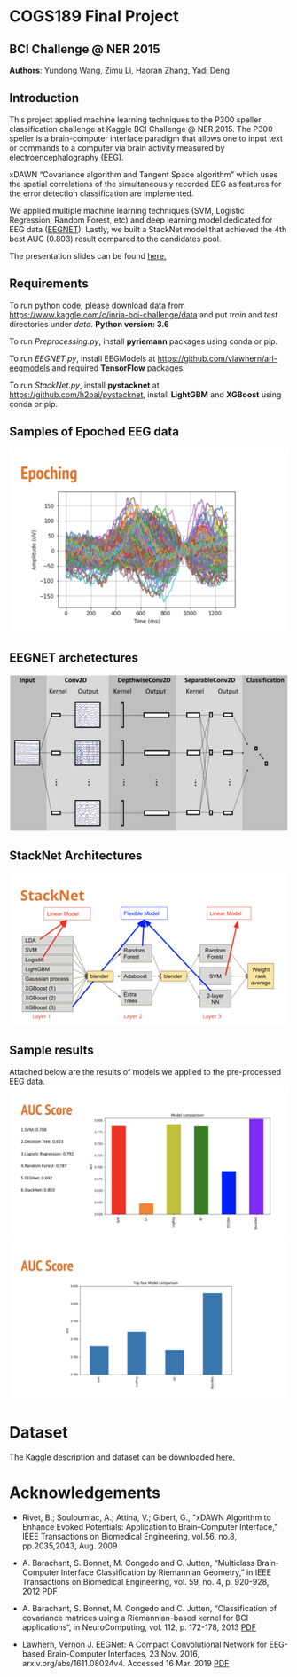 # COGS189 Final Project
## BCI Challenge @ NER 2015

**Authors**:
Yundong Wang, Zimu Li, Haoran Zhang, Yadi Deng

## Introduction

This project applied machine learning techniques to the P300 speller classification challenge at Kaggle BCI Challenge @ NER 2015. The P300 speller is a brain-computer interface paradigm that allows one to input text or commands to a computer via brain activity measured by electroencephalography (EEG).

xDAWN “Covariance algorithm and Tangent Space algorithm” which uses the spatial correlations of the simultaneously recorded EEG as features for the error detection classification are implemented.

We applied multiple machine learning techniques (SVM, Logistic Regression, Random Forest, etc) and deep learning model dedicated for EEG data ([EEGNET](https://arxiv.org/pdf/1611.08024.pdf)). Lastly, we built a StackNet model that achieved the 4th best AUC (0.803) result compared to the candidates pool.

The presentation slides can be found [here.](https://docs.google.com/presentation/d/16Orsav1K4bPTFhPx3TsfYNxzgrvTMb2Gcf9RTC6WYmU/edit?ts=5c8aa323#slide=id.g5231037314_0_0)

## Requirements

To run python code, please download data from https://www.kaggle.com/c/inria-bci-challenge/data and put *train* and *test* directories under *data*. **Python version: 3.6**

To run *Preprocessing.py*, install **pyriemann** packages using conda or pip.

To run *EEGNET.py*, install EEGModels at https://github.com/vlawhern/arl-eegmodels and required **TensorFlow** packages.

To run *StackNet.py*, install **pystacknet** at https://github.com/h2oai/pystacknet, install **LightGBM** and **XGBoost** using conda or pip.

## Samples of Epoched EEG data
![eopch](images/EEG.png)

## EEGNET archetectures
![EEGNET](images/EEGNET.png)

## StackNet Architectures
![figure](images/StackNet.png)

## Sample results
Attached below are the results of models we applied to the pre-processed EEG data.
![Results1](images/results1.png)
![Results2](images/results2.png)

# Dataset
The Kaggle description and dataset can be downloaded [here.](https://www.kaggle.com/c/inria-bci-challenge)

# Acknowledgements
* Rivet, B.; Souloumiac, A.; Attina, V.; Gibert, G., "xDAWN Algorithm to Enhance Evoked Potentials: Application to Brain–Computer Interface," IEEE Transactions on Biomedical Engineering, vol.56, no.8, pp.2035,2043, Aug. 2009

*  A. Barachant, S. Bonnet, M. Congedo and C. Jutten, “Multiclass Brain-Computer Interface Classification by Riemannian Geometry,” in IEEE Transactions on Biomedical Engineering, vol. 59, no. 4, p. 920-928, 2012 [PDF](http://hal.archives-ouvertes.fr/docs/00/68/13/28/PDF/Barachant_tbme_final.pdf)

* A. Barachant, S. Bonnet, M. Congedo and C. Jutten, “Classification of covariance matrices using a Riemannian-based kernel for BCI applications“, in NeuroComputing, vol. 112, p. 172-178, 2013 [PDF](http://hal.archives-ouvertes.fr/docs/00/82/04/75/PDF/BARACHANT_Neurocomputing_ForHal.pdf)

* Lawhern, Vernon J. EEGNet: A Compact Convolutional Network for EEG-based Brain-Computer Interfaces, 23 Nov. 2016, arxiv.org/abs/1611.08024v4. Accessed 16 Mar. 2019 [PDF](https://arxiv.org/pdf/1611.08024.pdf)



